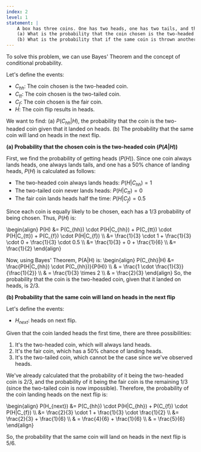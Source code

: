 ```yaml
---
index: 2
level: 1
statement: |
    A box has three coins. One has two heads, one has two tails, and the other is a fair coin with one head and one tail. A coin is chosen at random, is flipped, and comes up heads.   
    (a) What is the probability that the coin chosen is the two-headed coin?  
    (b) What is the probability that if the same coin is thrown another time, it will come up heads?   
---
```


To solve this problem, we can use Bayes' Theorem and the concept of conditional probability.

Let's define the events:
- $C_{hh}$: The coin chosen is the two-headed coin.
- $C_{tt}$: The coin chosen is the two-tailed coin.
- $C_{f}$: The coin chosen is the fair coin.
- $H$: The coin flip results in heads.

We want to find:
(a) $P(C_{hh}|H)$, the probability that the coin is the two-headed coin given that it landed on heads.
(b) The probability that the same coin will land on heads in the next flip.

**(a) Probability that the chosen coin is the two-headed coin $(P(A|H))$**

First, we find the probability of getting heads $(P(H))$. Since one coin always lands heads, one always lands tails, and one has a 50% chance of landing heads, $P(H)$ is calculated as follows:

- The two-headed coin always lands heads: $P(H|C_{hh}) = 1$
- The two-tailed coin never lands heads: $P(H|C_{tt}) = 0$
- The fair coin lands heads half the time: $P(H|C_{f}) = 0.5$

Since each coin is equally likely to be chosen, each has a $1/3$ probability of being chosen. Thus, $P(H)$ is:

\begin{align}
P(H) &= P(C_{hh}) \cdot P(H|C_{hh}) + P(C_{tt}) \cdot P(H|C_{tt}) + P(C_{f}) \cdot P(H|C_{f}) \\\\
&= \frac{1}{3} \cdot 1 + \frac{1}{3} \cdot 0 + \frac{1}{3} \cdot 0.5 \\\\
&= \frac{1}{3} + 0 + \frac{1}{6} \\\\
&= \frac{1}{2} 
\end{align}

Now, using Bayes' Theorem, P(A|H) is:
\begin{align}
P(C_{hh}|H) &= \frac{P(H|C_{hh}) \cdot P(C_{hh})}{P(H)} \\\\
& = \frac{1 \cdot \frac{1}{3}}{\frac{1}{2}} \\\\
& = \frac{1}{3} \times 2 \\\\
& = \frac{2}{3} 
\end{align}
So, the probability that the coin is the two-headed coin, given that it landed on heads, is 2/3.

**(b) Probability that the same coin will land on heads in the next flip**

Let's define the events:
- $H_{next}$: heads on next flip.

Given that the coin landed heads the first time, there are three possibilities:
1. It's the two-headed coin, which will always land heads.
2. It's the fair coin, which has a 50% chance of landing heads.
3. It's the two-tailed coin, which cannot be the case since we've observed heads.

We've already calculated that the probability of it being the two-headed coin is 2/3, and the probability of it being the fair coin is the remaining 1/3 (since the two-tailed coin is now impossible). Therefore, the probability of the coin landing heads on the next flip is:

\begin{align}
P(H_{next}) &= P(C_{hh}) \cdot P(H|C_{hh}) + P(C_{f}) \cdot P(H|C_{f}) \\\\
&= \frac{2}{3} \cdot 1 + \frac{1}{3} \cdot \frac{1}{2} \\\\
&= \frac{2}{3} + \frac{1}{6} \\\\
& = \frac{4}{6} + \frac{1}{6} \\\\
& = \frac{5}{6}
\end{align}

So, the probability that the same coin will land on heads in the next flip is 5/6.





